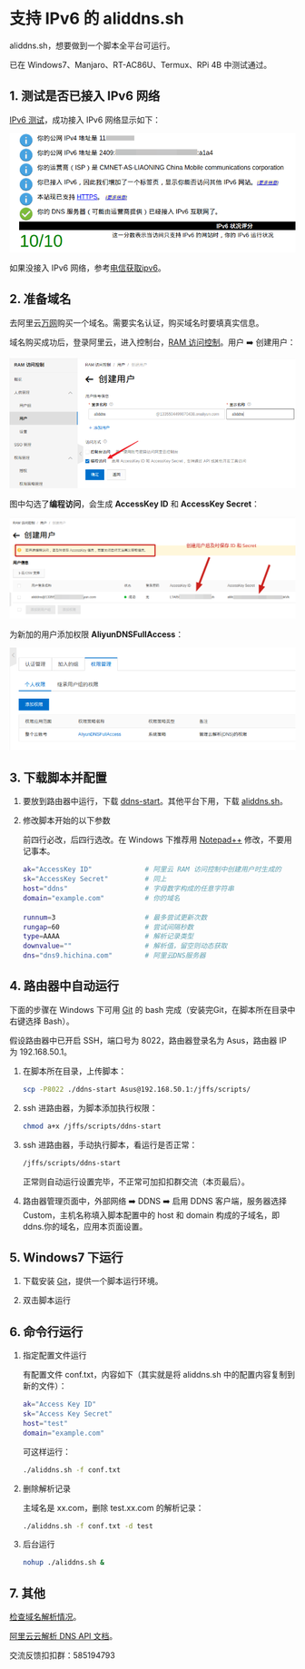 # 支持 IPv6 的 aliddns.sh

aliddns.sh，想要做到一个脚本全平台可运行。

已在 Windows7、Manjaro、RT-AC86U、Termux、RPi 4B 中测试通过。

## 1. 测试是否已接入 IPv6 网络

[IPv6 测试](http://www.test-ipv6.com/)，成功接入 IPv6 网络显示如下：

![test-ipv6](./images/test-ipv6.png)

如果没接入 IPv6 网络，参考[电信获取ipv6](https://m.ithome.com/html/405571.htm)。

## 2. 准备域名

去阿里云[万网](https://wanwang.aliyun.com/)购买一个域名。需要实名认证，购买域名时要填真实信息。

域名购买成功后，登录阿里云，进入控制台，[RAM 访问控制](https://ram.console.aliyun.com/overview)。用户 ➡️ 创建用户：

![createuser](./images/createuser.png)

图中勾选了**编程访问**，会生成 **AccessKey ID** 和 **AccessKey Secret**：

![idsecret](./images/idsecret.png)

为新加的用户添加权限 **AliyunDNSFullAccess**：

![dnsfullaccess](./images/dnsfullaccess.png)

## 3. 下载脚本并配置

1. 要放到路由器中运行，下载 [ddns-start](https://gitee.com/tyasky/aliddns6/releases)。其他平台下用，下载 [aliddns.sh](https://gitee.com/tyasky/aliddns6/releases)。

2. 修改脚本开始的以下参数

    前四行必改，后四行选改。在 Windows 下推荐用 [Notepad++](https://notepad-plus-plus.org/downloads/)  修改，不要用记事本。

    ```bash
    ak="AccessKey ID"             # 阿里云 RAM 访问控制中创建用户时生成的
    sk="AccessKey Secret"         # 同上
    host="ddns"                   # 字母数字构成的任意字符串
    domain="example.com"          # 你的域名
    
    runnum=3                      # 最多尝试更新次数
    rungap=60                     # 尝试间隔秒数
    type=AAAA                     # 解析记录类型
    downvalue=""                  # 解析值，留空则动态获取
    dns="dns9.hichina.com"        # 阿里云DNS服务器
    ```

## 4. 路由器中自动运行

下面的步骤在 Windows 下可用 [Git](https://git-scm.com/download/win) 的 bash 完成（安装完Git，在脚本所在目录中右键选择 Bash）。

假设路由器中已开启 SSH，端口号为 8022，路由器登录名为 Asus，路由器 IP 为 192.168.50.1。

1. 在脚本所在目录，上传脚本：

    ```bash
    scp -P8022 ./ddns-start Asus@192.168.50.1:/jffs/scripts/
    ```

2. ssh 进路由器，为脚本添加执行权限：

    ```bash
    chmod a+x /jffs/scripts/ddns-start
    ```

3. ssh 进路由器，手动执行脚本，看运行是否正常：

    ```bash
    /jffs/scripts/ddns-start
    ```

    正常则自动运行设置完毕，不正常可加扣扣群交流（本页最后）。

4. 路由器管理页面中，外部网络 ➡️ DDNS ➡️ 启用 DDNS 客户端，服务器选择 Custom，主机名称填入脚本配置中的 host 和 domain 构成的子域名，即 ddns.你的域名，应用本页面设置。

## 5. Windows7 下运行

1. 下载安装 [Git](https://git-scm.com/download/win)，提供一个脚本运行环境。

2. 双击脚本运行

## 6. 命令行运行

1. 指定配置文件运行

    有配置文件 conf.txt，内容如下（其实就是将 aliddns.sh 中的配置内容复制到新的文件）：

    ```bash
    ak="Access Key ID"
    sk="Access Key Secret"
    host="test"
    domain="example.com"
    ```
    
    可这样运行：
    
    ```bash
    ./aliddns.sh -f conf.txt
    ```
    
2. 删除解析记录

    主域名是 xx.com，删除 test.xx.com 的解析记录：

    ```bash
    ./aliddns.sh -f conf.txt -d test
    ```

3. 后台运行

    ```bash
    nohup ./aliddns.sh &
    ```

## 7. 其他

[检查域名解析情况](https://zijian.aliyun.com/)。

[阿里云云解析 DNS API 文档](https://help.aliyun.com/document_detail/29740.html)。

交流反馈扣扣群：585194793
